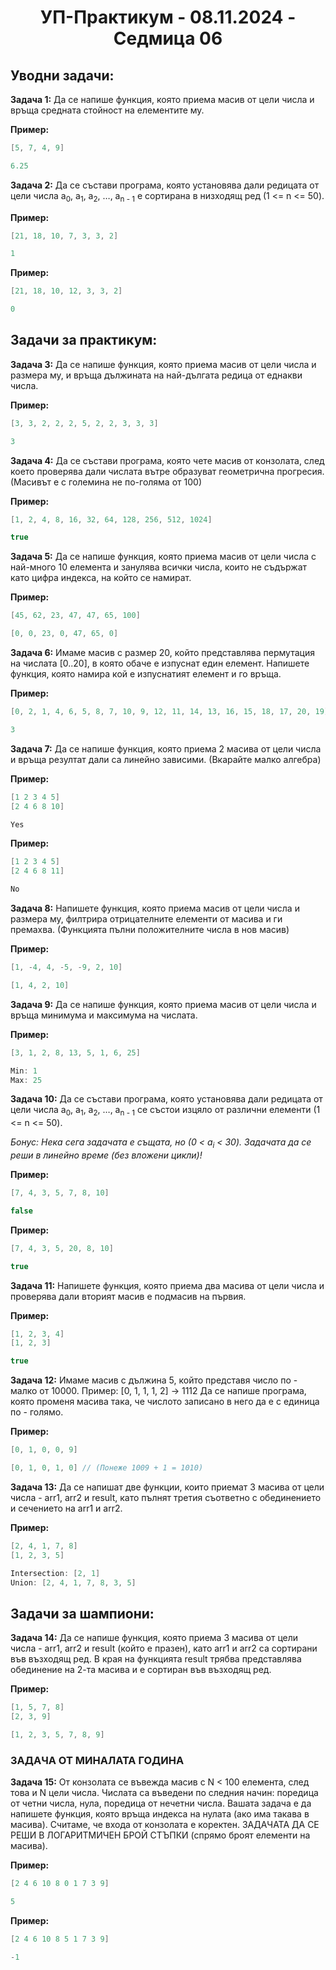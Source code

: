 <h1 align="center">УП-Практикум - 08.11.2024 - Седмица 06 </h1>

## Уводни задачи:

**Задача 1:** Да се напише функция, която приема масив от цели числа и връща средната стойност на елементите му.

**Пример:**

```c++
[5, 7, 4, 9]
```

```c++
6.25
```

**Задача 2:** Да се състави програма, която установява дали редицата от цели числа  a<sub>0</sub>, a<sub>1</sub>, a<sub>2</sub>, …, a<sub>n - 1</sub>  е сортирана в низходящ ред (1 <= n <= 50).

**Пример:**

```c++
[21, 18, 10, 7, 3, 3, 2]
```

```c++
1
```

**Пример:**

```c++
[21, 18, 10, 12, 3, 3, 2]
```

```c++
0
```

## Задачи за практикум:

**Задача 3:** Да се напише функция, която приема масив от цели числа и размера му, и връща дължината на най-дългата редица от еднакви числа.

**Пример:**

```c++
[3, 3, 2, 2, 2, 5, 2, 2, 3, 3, 3]
```

```c++
3
```

**Задача 4:** Да се състави програма, която чете масив от конзолата, след което проверява дали числата вътре образуват геометрична прогресия. (Масивът е с големина не по-голяма от 100)

**Пример:**

```c++
[1, 2, 4, 8, 16, 32, 64, 128, 256, 512, 1024]
```

```c++
true
```

**Задача 5:** Да се напише функция, която приема масив от цели числа с най-много 10 елемента и занулява всички числа, които не съдържат като цифра индекса, на който се намират.

**Пример:**

```c++
[45, 62, 23, 47, 47, 65, 100]
```

```c++
[0, 0, 23, 0, 47, 65, 0]
```

**Задача 6:** Имаме масив с размер 20, който представлява пермутация на числата [0..20], в която обаче е изпуснат един елемент. Напишете функция, която намира кой е изпуснатият елемент и го връща.

**Пример:**

```c++
[0, 2, 1, 4, 6, 5, 8, 7, 10, 9, 12, 11, 14, 13, 16, 15, 18, 17, 20, 19]
```

```c++
3
```

**Задача 7:** Да се напише функция, която приема 2 масива от цели числа и връща резултат дали са линейно зависими. (Вкарайте малко алгебра)

**Пример:**

```c++
[1 2 3 4 5]
[2 4 6 8 10]
```

```c++
Yes
```

**Пример:**

```c++
[1 2 3 4 5]
[2 4 6 8 11]
```

```c++
No
```

**Задача 8:** Напишете функция, която приема масив от цели числа и размера му, филтрира отрицателните елементи от масива и ги премахва. (Функцията пълни положителните числа в нов масив)

**Пример:**

```c++
[1, -4, 4, -5, -9, 2, 10]
```

```c++
[1, 4, 2, 10]
```

**Задача 9:** Да се напише функция, която приема масив от цели числа и връща минимума и максимума на числата.

**Пример:**

```c++
[3, 1, 2, 8, 13, 5, 1, 6, 25]
```

```c++
Min: 1
Max: 25
```

**Задача 10:** Да се състави програма, която установява дали редицата от цели числа  a<sub>0</sub>, a<sub>1</sub>, a<sub>2</sub>, …, a<sub>n - 1</sub> се състои изцяло от различни елементи (1 <= n <= 50). 

*Бонус: Нека сега задачата е същата, но (0 < a<sub>i</sub> < 30). Задачата да се реши в линейно време (без вложени цикли)!*

**Пример:**

```c++
[7, 4, 3, 5, 7, 8, 10]
```

```c++
false
```

**Пример:**

```c++
[7, 4, 3, 5, 20, 8, 10]
```

```c++
true
```

**Задача 11:** Напишете функция, която приема два масива от цели числа и проверява дали вторият масив е подмасив на първия.

**Пример:**

```c++
[1, 2, 3, 4]
[1, 2, 3]
```

```c++
true
```

**Задача 12:** Имаме масив с дължина 5, който представя число по - малко от 10000. Пример: [0, 1, 1, 1, 2] -> 1112 Да се напише програма, която променя масива така, че числото записано в него да е с единица по - голямо.

**Пример:**

```c++
[0, 1, 0, 0, 9]
```

```c++
[0, 1, 0, 1, 0] // (Понеже 1009 + 1 = 1010)
```

**Задача 13:** Да се напишат две функции, които приемат 3 масива от цели числа - arr1, arr2 и result, като пълнят третия съответно с обединението и сечението на arr1 и arr2.

**Пример:**

```c++
[2, 4, 1, 7, 8]
[1, 2, 3, 5]
```

```c++
Intersection: [2, 1]
Union: [2, 4, 1, 7, 8, 3, 5]
```

## Задачи за шампиони:

**Задача 14:** Да се напише функция, която приема 3 масива от цели числа - arr1, arr2 и result (който е празен), като arr1 и arr2 са сортирани във възходящ ред. В края на функцията result трябва представлява обединение на 2-та масива и е сортиран във възходящ ред. 

**Пример:**

```c++
[1, 5, 7, 8]
[2, 3, 9]
```

```c++
[1, 2, 3, 5, 7, 8, 9]
```

### ЗАДАЧА ОТ МИНАЛАТА ГОДИНА

**Задача 15:** От конзолата се въвежда масив с N < 100 елемента, след това и N цели числа. Числата са въведени по следния начин: поредица от четни числа, нула, поредица от нечетни числа. Вашата задача е да напишете функция, която връща индекса на нулата (ако има такава в масива). Считаме, че входа от конзолата е коректен. ЗАДАЧАТА ДА СЕ РЕШИ В ЛОГАРИТМИЧЕН БРОЙ СТЪПКИ (спрямо броят елементи на масива).

**Пример:**

```c++
[2 4 6 10 8 0 1 7 3 9]
```

```c++
5
```

**Пример:**

```c++
[2 4 6 10 8 5 1 7 3 9]
```

```c++
-1
```
